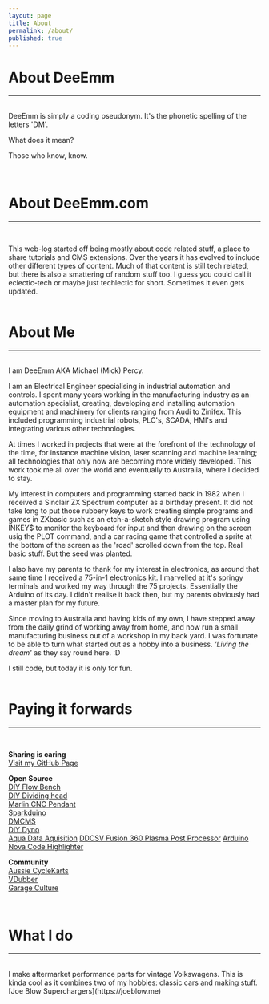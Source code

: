 ```yaml
---
layout: page
title: About
permalink: /about/
published: true
---
```



# About DeeEmm
---
<BR>
DeeEmm is simply a coding pseudonym. It's the phonetic spelling of the letters 'DM'. 

What does it mean? 

Those who know, know.


<BR>

# About DeeEmm.com
---
<BR>
  
  
This web-log started off being mostly about code related stuff, a place to share tutorials and CMS extensions. Over the years it has evolved to include other different types of content. Much of that content is still tech related, but there is also a smattering of random stuff too. I guess you could call it eclectic-tech or maybe just techlectic for short.  Sometimes it even gets updated.
<BR><BR>


# About Me
---
<BR>
I am DeeEmm AKA Michael (Mick) Percy.  

I am an Electrical Engineer specialising in industrial automation and controls. I spent many years working in the manufacturing industry as an automation specialist, creating, developing and installing automation equipment and machinery for clients ranging from Audi to Zinifex. This included programming industrial robots, PLC's, SCADA, HMI's and integrating various other technologies. 

At times I worked in projects that were at the forefront of the technology of the time, for instance machine vision, laser scanning and machine learning; all technologies that only now are becoming more widely developed. This work took me all over the world and eventually to Australia, where I decided to stay.  

My interest in computers and programming started back in 1982 when I received a Sinclair ZX Spectrum computer as a birthday present. It did not take long to put those rubbery keys to work creating simple programs and games in ZXbasic such as an etch-a-sketch style drawing program using INKEY$ to monitor the keyboard for input and then drawing on the screen usig the PLOT command, and a car racing game that controlled a sprite at the bottom of the screen as the 'road' scrolled down from the top. Real basic stuff. But the seed was planted.

I also have my parents to thank for my interest in electronics, as around that same time I received a 75-in-1 electronics kit. I marvelled at it's springy terminals and worked my way through the 75 projects. Essentially the Arduino of its day. I didn't realise it back then, but my parents obviously had a master plan for my future.

Since moving to Australia and having kids of my own, I have stepped away from the daily grind of working away from home, and now run a small manufacturing business out of a workshop in my back yard. I was fortunate to be able to turn what started out as a hobby into a business. _'Living the dream'_ as they say round here.  :D  

I still code, but today it is only for fun. 
<BR><BR>



# Paying it forwards
---
<BR>

**Sharing is caring**  
[Visit my GitHub Page](https://github.com/DeeEmm)  


**Open Source**  
[DIY Flow Bench](https://github.com/DeeEmm/DIY-Flow-Bench)   
[DIY Dividing head](https://github.com/DeeEmm/DIY-Dividing-Head)  
[Marlin CNC Pendant](https://github.com/DeeEmm/Marlin-CNC-Pendant)  
[Sparkduino](https://github.com/DeeEmm/sparkduino)  
[DMCMS](https://sourceforge.net/projects/dmcms/)  
[DIY Dyno](https://sourceforge.net/projects/diydyno/)  
[Aqua Data Aquisition](https://github.com/DeeEmm/Acqua)
[DDCSV Fusion 360 Plasma Post Processor](https://github.com/DeeEmm/DDCSV11-Plasma)
[Arduino Nova Code Highlighter](https://github.com/DeeEmm/Arduino-Nova)



**Community**  
[Aussie CycleKarts](https://cyclekarts.com.au)  
[VDubber](https://vdubber.com)  
[Garage Culture](https://garageculture.com)  


<br>

# What I do  
---
<br>
I make aftermarket performance parts for vintage Volkswagens.  
This is kinda cool as it combines two of my hobbies: classic cars and making stuff.  
[Joe Blow Superchargers](https://joeblow.me)  